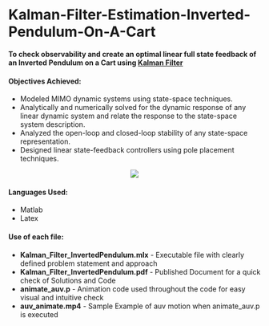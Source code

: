 # Kalman-Filter-Estimation-Inverted-Pendulum-On-A-Cart

**To check observability and create an optimal linear full state feedback of an Inverted Pendulum on a Cart using [Kalman Filter](https://en.wikipedia.org/wiki/Kalman_filter)** 

#### Objectives Achieved: 

- Modeled MIMO dynamic systems using state-space techniques.
- Analytically and numerically solved for the dynamic response of any linear dynamic system and relate the response to the state-space system description.
- Analyzed the open-loop and closed-loop stability of any state-space representation.
- Designed linear state-feedback controllers using pole placement techniques.

<p align="center"><img src="auv_animate.gif">  </p>



#### Languages Used:
- Matlab
- Latex 

#### Use of each file:
- **Kalman_Filter_InvertedPendulum.mlx** - Executable file with clearly defined problem statement and approach
- **Kalman_Filter_InvertedPendulum.pdf** - Published Document for a quick check of Solutions and Code
- **animate_auv.p** - Animation code used throughout the code for easy visual and intuitive check
- **auv_animate.mp4** - Sample Example of auv motion when animate_auv.p is executed
